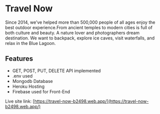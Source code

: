 # Travel Now

Since 2014, we’ve helped more than 500,000 people of all ages enjoy the best outdoor experience.From ancient temples to modern cities is full of both culture and beauty. A nature lover and photographers dream destination. We want to backpack, explore ice caves, visit waterfalls, and relax in the Blue Lagoon.

## Features

- GET, POST, PUT, DELETE API implemented
- .env used
- Mongodb Database
- Heroku Hosting
- Firebase used for Front-End

Live site link: [https://travel-now-b2498.web.app/](https://travel-now-b2498.web.app/)
